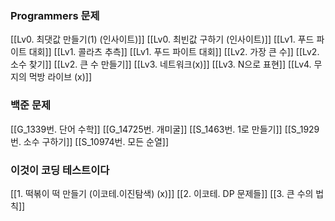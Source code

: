 ### Programmers 문제 
[[Lv0. 최댓값 만들기(1) (인사이트)]]
[[Lv0. 최빈값 구하기 (인사이트)]]
[[Lv1. 푸드 파이트 대회]]
[[Lv1. 콜라츠 추측]]
[[Lv1. 푸드 파이트 대회]]
[[Lv2. 가장 큰 수]]
[[Lv2. 소수 찾기]]
[[Lv2. 큰 수 만들기]]
[[Lv3.  네트워크(x)]]
[[Lv3. N으로 표현]]
[[Lv4. 무지의 먹방 라이브 (x)]]

### 백준 문제
[[G_1339번. 단어 수학]]
[[G_14725번. 개미굴]]
[[S_1463번. 1로 만들기]]
[[S_1929번. 소수 구하기]]
[[S_10974번. 모든 순열]]

### 이것이 코딩 테스트이다
[[1. 떡볶이 떡 만들기 (이코테.이진탐색) (x)]]
[[2. 이코테. DP 문제들]]
[[3. 큰 수의 법칙]]
